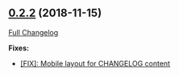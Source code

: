## [0.2.2](https://github.com/ugate/jsdocp/tree/v0.2.2) (2018-11-15)
[Full Changelog](https://github.com/ugate/jsdocp/compare/v0.2.1...v0.2.2)


__Fixes:__
* [[FIX]: Mobile layout for CHANGELOG content](https://github.com/ugate/jsdocp/commit/a07a956e739112cb5d6e72cb48ef967b084115f5)